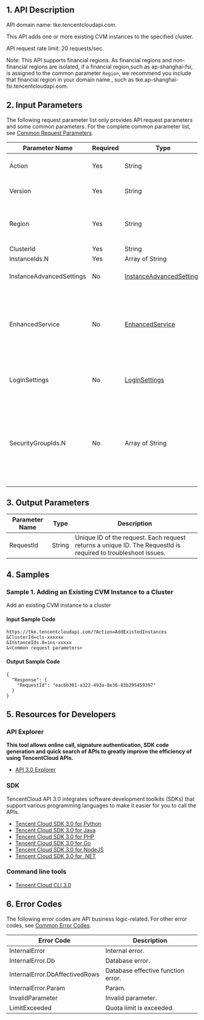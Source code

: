 ## 1. API Description

API domain name: tke.tencentcloudapi.com.

This API adds one or more existing CVM instances  to the specified cluster.

API request rate limit: 20 requests/sec.

Note: This API supports financial regions. As financial regions and non-financial regions are isolated, if a financial region,such as ap-shanghai-fsi, is assigned to the common parameter `Region`, we recommend you include that financial region in your domain name , such as tke.ap-shanghai-fsi.tencentcloudapi.com.



## 2. Input Parameters

The following request parameter list only provides API request parameters and some common parameters. For the complete common parameter list, see [Common Request Parameters](/document/api/457/31856).

| Parameter Name | Required | Type | Description |
|---------|---------|---------|---------|
| Action | Yes | String | Common parameter. The name of this API: AddExistedInstances |
| Version | Yes | String | Common parameter. The version of this API: 2018-05-25 |
| Region | Yes | String | Common parameter. For more information, see the [list of regions](/document/api/457/31856#.E5.9C.B0.E5.9F.9F.E5.88.97.E8.A1.A8) supported by the product.
| ClusterId | Yes | String | Cluster ID |
| InstanceIds.N | Yes | Array of String | Instance list |
| InstanceAdvancedSettings | No | [InstanceAdvancedSettings](/document/api/457/31866#InstanceAdvancedSettings) | Additional parameters need to be specified for the CVM instance |
| EnhancedService | No | [EnhancedService](/document/api/457/31866#EnhancedService) | Enable or disable enhanced services, including Cloud Security, Cloud Monitoring. If this parameter is not specified, Cloud Monitoring and Cloud Security will be enabled by default |
| LoginSettings | No | [LoginSettings](/document/api/457/31866#LoginSettings) | Login to Node. Currently, you can only use password or a single KeyId to login to the node.   |
| SecurityGroupIds.N | No | Array of String | Security group of the instance. You may find this parameter in  `sgId` returned by API DescribeSecurityGroups. If this parameter is not specified, the default security group is bound (currently, you can configure only one single `sgId`) |

## 3. Output Parameters

| Parameter Name | Type | Description |
|---------|---------|---------|
| RequestId | String | Unique ID of the request. Each request returns a unique ID. The RequestId is required to troubleshoot issues.  |

## 4. Samples

### Sample 1. Adding an Existing CVM Instance to a Cluster

Add an existing CVM instance to a cluster

#### Input Sample Code

```
https://tke.tencentcloudapi.com/?Action=AddExistedInstances
&ClusterId=cls-xxxxxx
&InstanceIds.0=ins-xxxxx
&<Common request parameters>
```

#### Output Sample Code

```
{
  "Response": {
    "RequestId": "eac6b301-a322-493a-8e36-83b295459397"
  }
}
```


## 5. Resources for Developers

### API Explorer

**This tool allows online call, signature authentication, SDK code generation and quick search of APIs to greatly improve the efficiency of using TencentCloud APIs.**

* [API 3.0 Explorer](https://console.cloud.tencent.com/api/explorer?Product=tke&Version=2018-05-25&Action=AddExistedInstances)

### SDK

TencentCloud API 3.0 integrates software development toolkits (SDKs) that support various programming languages to make it easier for you to call the APIs.

* [Tencent Cloud SDK 3.0 for Python](https://github.com/TencentCloud/tencentcloud-sdk-python)
* [Tencent Cloud SDK 3.0 for Java](https://github.com/TencentCloud/tencentcloud-sdk-java)
* [Tencent Cloud SDK 3.0 for PHP](https://github.com/TencentCloud/tencentcloud-sdk-php)
* [Tencent Cloud SDK 3.0 for Go](https://github.com/TencentCloud/tencentcloud-sdk-go)
* [Tencent Cloud SDK 3.0 for NodeJS](https://github.com/TencentCloud/tencentcloud-sdk-nodejs)
* [Tencent Cloud SDK 3.0 for .NET](https://github.com/TencentCloud/tencentcloud-sdk-dotnet)

### Command line tools

* [Tencent Cloud CLI 3.0](https://cloud.tencent.com/document/product/440/6176)

## 6. Error Codes

The following error codes are API business logic-related. For other error codes, see [Common Error Codes](/document/api/457/15694#.E5.85.AC.E5.85.B1.E9.94.99.E8.AF.AF.E7.A0.81).

| Error Code | Description |
|---------|---------|
| InternalError | Internal error. |
| InternalError.Db | Database error. |
| InternalError.DbAffectivedRows | Database effective function error. |
| InternalError.Param | Param. |
| InvalidParameter | Invalid parameter. |
| LimitExceeded | Quota limit is exceeded. |
